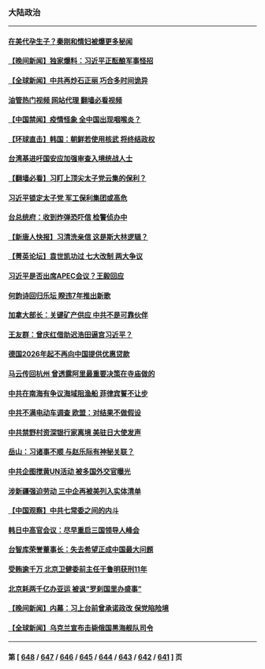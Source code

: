 ### 大陆政治
---
#### [在美代孕生子？秦刚和情妇被爆更多秘闻](../../pages/ncid277/n14082305.md?09271645) 
#### [【晚间新闻】独家爆料：习近平正酝酿军事怪招](../../pages/ncid277/n14082240.md?09271645) 
#### [【全球新闻】中共再炒石正丽 巧合多时间诡异](../../pages/ncid277/n14082243.md?09271645) 
#### [油管热门视频 网站代理 翻墙必看视频](http://138.2.39.72:81/youtube.html?epic-marker?09271645)
#### [【中国禁闻】疫情怪象 全中国出现咽喉炎？](../../pages/ncid277/n14081438.md?09271645) 
#### [【环球直击】韩国：朝鲜若使用核武 将终结政权](../../pages/ncid277/n14081443.md?09271645) 
#### [台湾基进吁国安应加强审查入境统战人士](../../pages/ncid277/n14082156.md?09271645) 
#### [【翻墙必看】习盯上顶尖太子党云集的保利？](../../pages/ncid277/n14082020.md?09271645) 
#### [习近平锁定太子党 军工保利集团或高危](../../pages/ncid277/n14082003.md?09271645) 
#### [台总统府：收到炸弹恐吓信 检警侦办中](../../pages/ncid277/n14081966.md?09271645) 
#### [【新唐人快报】习清洗亲信 这是斯大林逻辑？](../../pages/ncid277/n14081885.md?09271645) 
#### [【菁英论坛】袁世凯功过 七大改制 两大争议](../../pages/ncid277/n14081872.md?09271645) 
#### [习近平是否出席APEC会议？王毅回应](../../pages/ncid277/n14081743.md?09271645) 
#### [何韵诗回归乐坛 睽违7年推出新歌](../../pages/ncid277/n14081896.md?09271645) 
#### [加拿大部长：关键矿产供应 中共不是可靠伙伴](../../pages/ncid277/n14081888.md?09271645) 
#### [王友群：曾庆红借助迟浩田逼宫习近平？](../../pages/ncid277/n14081902.md?09271645) 
#### [德国2026年起不再向中国提供优惠贷款](../../pages/ncid277/n14081836.md?09271645) 
#### [马云传回杭州 曾透露阿里最重要决策在寺庙做的](../../pages/ncid277/n14081744.md?09271645) 
#### [中共在南海有争议海域阻渔船 菲律宾誓不让步](../../pages/ncid277/n14081769.md?09271645) 
#### [中共不满电动车调查 欧盟：对结果不做假设](../../pages/ncid277/n14081740.md?09271645) 
#### [中共禁野村资深银行家离境 美驻日大使发声](../../pages/ncid277/n14081702.md?09271645) 
#### [岳山：习诸事不顺 与赵乐际有神秘关联？](../../pages/ncid277/n14080826.md?09271645) 
#### [中共企图搅黄UN活动 被多国外交官曝光](../../pages/ncid277/n14081668.md?09271645) 
#### [涉新疆强迫劳动 三中企再被美列入实体清单](../../pages/ncid277/n14081691.md?09271645) 
#### [【中国观察】中共七常委之间的内斗](../../pages/ncid277/n14081498.md?09271645) 
#### [韩日中高官会议：尽早重启三国领导人峰会](../../pages/ncid277/n14081616.md?09271645) 
#### [台智库荣誉董事长：失去希望正成中国最大问题](../../pages/ncid277/n14081538.md?09271645) 
#### [受贿逾千万 北京卫健委前主任于鲁明获刑11年](../../pages/ncid277/n14081542.md?09271645) 
#### [北京耗两千亿办亚运 被讽“罗刹国里办盛事”](../../pages/ncid277/n14081513.md?09271645) 
#### [【晚间新闻】内幕：习上台前曾承诺政改 保党陷险境](../../pages/ncid277/n14081501.md?09271645) 
#### [【全球新闻】乌克兰宣布击毙俄国黑海舰队司令](../../pages/ncid277/n14081502.md?09271645) 

---
#### 第 [ [648](./648.md?09271645) / [647](./647.md?09271645) / [646](./646.md?09271645) / [645](./645.md?09271645) / [644](./644.md?09271645) / [643](./643.md?09271645) / [642](./642.md?09271645) / [641](./641.md?09271645) ] 页
